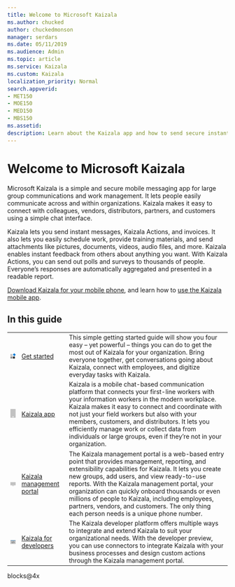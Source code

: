 ```yaml
---
title: Welcome to Microsoft Kaizala
ms.author: chucked
author: chuckedmonson
manager: serdars
ms.date: 05/11/2019
ms.audience: Admin
ms.topic: article
ms.service: Kaizala
ms.custom: Kaizala
localization_priority: Normal
search.appverid:
- MET150
- MOE150
- MED150
- MBS150
ms.assetid: 
description: Learn about the Kaizala app and how to send secure instant messages, Kaizala Actions, attachments, and more.
---
```


# Welcome to Microsoft Kaizala

Microsoft Kaizala is a simple and secure mobile messaging app for large group communications and work management. It lets people easily communicate across and within organizations. Kaizala makes it easy to connect with colleagues, vendors, distributors, partners, and customers using a simple chat interface.

Kaizala lets you send instant messages, Kaizala Actions, and invoices. It also lets you easily schedule work, provide training materials, and send attachments like pictures, documents, videos, audio files, and more. Kaizala enables instant feedback from others about anything you want. With Kaizala Actions, you can send out polls and surveys to thousands of people. Everyone’s responses are automatically aggregated and presented in a readable report.
  
[Download Kaizala for your mobile phone](https://products.office.com/en/business/microsoft-kaizala), and learn how to [use the Kaizala mobile app](kaizala-mobile-app.md).

## In this guide

|         |         |         |
|---------|---------|---------|
|[![Generic image of building blocks.](media/blocks@4x.png)](get-started-kaizala.md) | [Get started](get-started-kaizala.md) | This simple getting started guide will show you four easy – yet powerful – things you can do to get the most out of Kaizala for your organization. Bring everyone together, get conversations going about Kaizala, connect with employees, and digitize everyday tasks with Kaizala. |
|[![Generic image of mobile device.](media/cell_phone_generic@4x.png)](kaizala-app.md) | [Kaizala app](kaizala-app.md) | Kaizala is a mobile chat-based communication platform that connects your first-line workers with your information workers in the modern workplace. Kaizala makes it easy to connect and coordinate with not just your field workers but also with your members, customers, and distributors. It lets you efficiently manage work or collect data from individuals or large groups, even if they’re not in your organization. |
|[![Generic image of desktop device.](media/monitor_tv@4x.png)](kaizala-management-portal.md) | [Kaizala management portal](kaizala-management-portal.md) | The Kaizala management portal is a web-based entry point that provides management, reporting, and extensibility capabilities for Kaizala. It lets you create new groups, add users, and view ready-to-use reports. With the Kaizala management portal, your organization can quickly onboard thousands or even millions of people to Kaizala, including employees, partners, vendors, and customers. The only thing each person needs is a unique phone number. |
|[![Generic image of programming brackets.](media/developer@4x.png)](https://docs.microsoft.com/en-us/kaizala/developer-platform) | [Kaizala for developers](https://docs.microsoft.com/en-us/kaizala/developer-platform) | The Kaizala developer platform offers multiple ways to integrate and extend Kaizala to suit your organizational needs. With the developer preview, you can use connectors to integrate Kaizala with your business processes and design custom actions through the Kaizala management portal.  |

blocks@4x